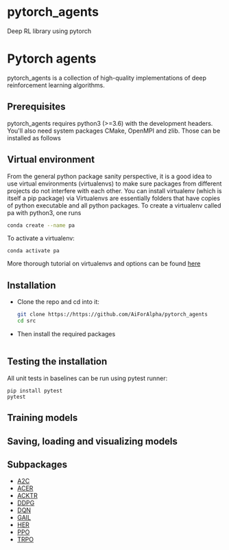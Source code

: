 # pytorch_agents
Deep RL library using pytorch

# Pytorch agents
pytorch_agents is a collection of high-quality implementations of deep reinforcement learning algorithms.

## Prerequisites 
pytorch_agents requires python3 (>=3.6) with the development headers. 
You'll also need system packages CMake, OpenMPI and zlib. Those can be installed as follows

## Virtual environment
From the general python package sanity perspective, it is a good idea to use virtual environments (virtualenvs) to make sure packages from different projects do not interfere with each other. You can install virtualenv (which is itself a pip package) via
Virtualenvs are essentially folders that have copies of python executable and all python packages.
To create a virtualenv called pa with python3, one runs 
```bash
conda create --name pa
```
To activate a virtualenv: 
```
conda activate pa
```
More thorough tutorial on virtualenvs and options can be found [here](https://packaging.python.org/guides/installing-using-pip-and-virtual-environments/) 

## Installation
- Clone the repo and cd into it:
    ```bash
    git clone https://https://github.com/AiForAlpha/pytorch_agents
    cd src
    ```
- Then install the required packages
    ```bash 
    
    ```

## Testing the installation
All unit tests in baselines can be run using pytest runner:
```
pip install pytest
pytest
```

## Training models

## Saving, loading and visualizing models

## Subpackages
- [A2C](pytorch_agents/a2c)
- [ACER](pytorch_agents/acer)
- [ACKTR](pytorch_agents/acktr)
- [DDPG](pytorch_agents/ddpg)
- [DQN](pytorch_agents/dqn)
- [GAIL](pytorch_agents/gail)
- [HER](pytorch_agents/her)
- [PPO](pytorch_agents/ppo) 
- [TRPO](pytorch_agents/trpo)


